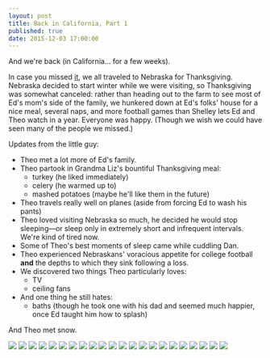 ```yaml
---
layout: post
title: Back in California, Part 1
published: true
date: 2015-12-03 17:00:00
---
```


And we're back (in California... for a few weeks).

In case you missed [it](http://www.teamrubin.us/hello-from-nebraska/), we all traveled to Nebraska for Thanksgiving. Nebraska decided to start winter while we were visiting, so Thanksgiving was somewhat canceled: rather than heading out to the farm to see most of Ed's mom's side of the family, we hunkered down at Ed's folks' house for a nice meal, several naps, and more football games than Shelley lets Ed and Theo watch in a year. Everyone was happy. (Though we wish we could have seen many of the people we missed.)

Updates from the little guy:

- Theo met a lot more of Ed's family.
- Theo partook in Grandma Liz's bountiful Thanksgiving meal:
    - turkey (he liked immediately)
    - celery (he warmed up to)
    - mashed potatoes (maybe he'll like them in the future)
- Theo travels really well on planes (aside from forcing Ed to wash his pants)
- Theo loved visiting Nebraska so much, he decided he would stop sleeping—or sleep only in extremely short and infrequent intervals. We're kind of tired now.
- Some of Theo's best moments of sleep came while cuddling Dan.
- Theo experienced Nebraskans' voracious appetite for college football **and** the depths to which they sink following a loss.
- We discovered two things Theo particularly loves:
    - TV
    - ceiling fans
- And one thing he still hates:
    - baths (though he took one with his dad and seemed much happier, once Ed taught him how to splash)

And Theo met snow.

![](https://dl.dropboxusercontent.com/u/72656879/Theo/Sets17Favorites/IMG_0115.JPG)
![](https://dl.dropboxusercontent.com/u/72656879/Theo/Sets17Favorites/DSCF9898.JPG)
![](https://dl.dropboxusercontent.com/u/72656879/Theo/Sets17Favorites/DSCF9904.JPG)
![](https://dl.dropboxusercontent.com/u/72656879/Theo/Sets17Favorites/DSCF9907.JPG)
![](https://dl.dropboxusercontent.com/u/72656879/Theo/Sets17Favorites/IMG_0282.JPG)
![](https://dl.dropboxusercontent.com/u/72656879/Theo/Sets17Favorites/IMG_0291.JPG)
![](https://dl.dropboxusercontent.com/u/72656879/Theo/Sets17Favorites/DSCF9919.JPG)
![](https://dl.dropboxusercontent.com/u/72656879/Theo/Sets17Favorites/DSCF9923.JPG)
![](https://dl.dropboxusercontent.com/u/72656879/Theo/Sets17Favorites/DSCF9943.JPG)
![](https://dl.dropboxusercontent.com/u/72656879/Theo/Sets17Favorites/DSCF9956.JPG)
![](https://dl.dropboxusercontent.com/u/72656879/Theo/Sets17Favorites/DSCF9958.JPG)
![](https://dl.dropboxusercontent.com/u/72656879/Theo/Sets17Favorites/DSCF9960.JPG)
![](https://dl.dropboxusercontent.com/u/72656879/Theo/Sets17Favorites/DSCF9967.JPG)
![](https://dl.dropboxusercontent.com/u/72656879/Theo/Sets17Favorites/DSCF9969.JPG)
![](https://dl.dropboxusercontent.com/u/72656879/Theo/Sets17Favorites/DSCF9974.JPG)
![](https://dl.dropboxusercontent.com/u/72656879/Theo/Sets17Favorites/DSCF9991.JPG)
![](https://dl.dropboxusercontent.com/u/72656879/Theo/Sets17Favorites/DSCF9993.JPG)
![](https://dl.dropboxusercontent.com/u/72656879/Theo/Sets17Favorites/DSCF9998.JPG)
![](https://dl.dropboxusercontent.com/u/72656879/Theo/Sets17Favorites/DSCF10002.JPG)
![](https://dl.dropboxusercontent.com/u/72656879/Theo/Sets17Favorites/DSCF10009.JPG)
![](https://dl.dropboxusercontent.com/u/72656879/Theo/Sets17Favorites/DSCF10012.JPG)
![](https://dl.dropboxusercontent.com/u/72656879/Theo/Sets17Favorites/DSCF10017.JPG)
